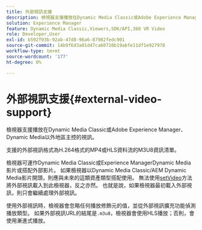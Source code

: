 ```yaml
---
title: 外部視訊支援
description: 檢視器支援播放在Dynamic Media Classic或Adobe Experience Manager、Dynamic Media以外地區主控的視訊。
solution: Experience Manager
feature: Dynamic Media Classic,Viewers,SDK/API,360 VR Video
role: Developer,User
exl-id: b592f03b-92ab-47d8-96a6-87982fedc901
source-git-commit: 14b9f6d3a01d47ca60710b19abfe11df1e927978
workflow-type: tm+mt
source-wordcount: '177'
ht-degree: 0%

---
```


# 外部視訊支援{#external-video-support}

檢視器支援播放在Dynamic Media Classic或Adobe Experience Manager、Dynamic Media以外地區主控的視訊。

支援的外部視訊格式為H.264格式的MP4或HLS資料流的M3U8資訊清單。

檢視器可運作Dynamic Media Classic或Experience ManagerDynamic Media影片或搭配外部影片。 如果檢視器以Dynamic Media Classic/AEM Dynamic Media影片開頭，則應與未來的這類資產類型搭配使用。 無法使用[setVideo](../../c-html5-aem-asset-viewers/c-html5-aem-video360/c-html5-aem-video360-javascriptapiref/r-html5-aem-video360-javascriptapiref-setvideo.md#reference-85d3422d6ce64a36ac74827120b5a17c)方法將外部視訊載入到此檢視器，反之亦然。 也就是說，如果檢視器最初載入外部視訊，則只會繼續處理外部視訊。

使用外部視訊時，檢視器會忽略任何播放修飾元的值，並從外部視訊擴充功能偵測播放類型。 如果外部視訊URL的結尾是`.m3u8`，檢視器會使用HLS播放；否則，會使用漸進式播放。
